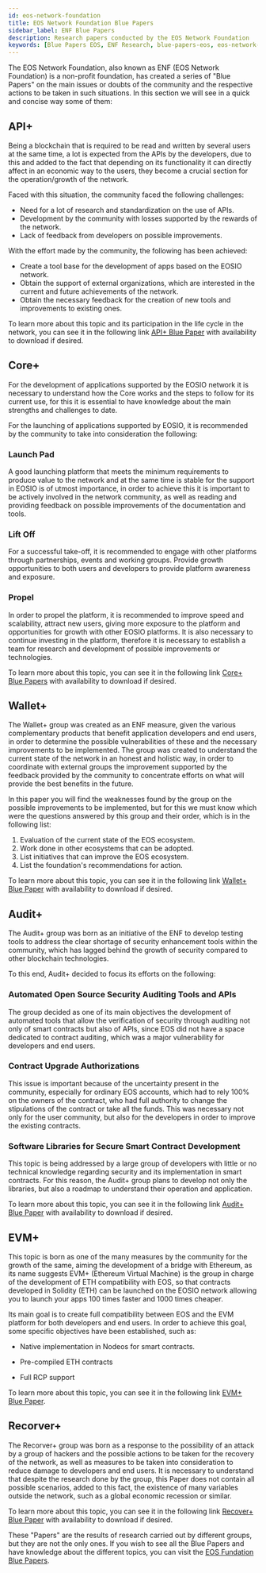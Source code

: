 ```yaml
---
id: eos-network-foundation
title: EOS Network Foundation Blue Papers
sidebar_label: ENF Blue Papers
description: Research papers conducted by the EOS Network Foundation
keywords: [Blue Papers EOS, ENF Research, blue-papers-eos, eos-network-foundation-research]
---
```


The EOS Network Foundation, also known as ENF (EOS Network Foundation) is a non-profit foundation, has created a series of "Blue Papers" on the main issues or doubts of the community and the respective actions to be taken in such situations. In this section we will see in a quick and concise way some of them:

## API+

Being a blockchain that is required to be read and written by several users at the same time, a lot is expected from the APIs by the developers, due to this and added to the fact that depending on its functionality it can directly affect in an economic way to the users, they become a crucial section for the operation/growth of the network.

Faced with this situation, the community faced the following challenges:

- Need for a lot of research and standardization on the use of APIs.
- Development by the community with losses supported by the rewards of the network.
- Lack of feedback from developers on possible improvements.

With the effort made by the community, the following has been achieved:

- Create a tool base for the development of apps based on the EOSIO network.
- Obtain the support of external organizations, which are interested in the current and future achievements of the network.
- Obtain the necessary feedback for the creation of new tools and improvements to existing ones.

To learn more about this topic and its participation in the life cycle in the network, you can see it in the following link [API+ Blue Paper](https://bit.ly/api-plus-english) with availability to download if desired.

## Core+  

For the development of applications supported by the EOSIO network it is necessary to understand how the Core works and the steps to follow for its current use, for this it is essential to have knowledge about the main strengths and challenges to date.

For the launching of applications supported by EOSIO, it is recommended by the community to take into consideration the following:

### Launch Pad

A good launching platform that meets the minimum requirements to produce value to the network and at the same time is stable for the support in EOSIO is of utmost importance, in order to achieve this it is important to be actively involved in the network community, as well as reading and providing feedback on possible improvements of the documentation and tools.

### Lift Off

For a successful take-off, it is recommended to engage with other platforms through partnerships, events and working groups. Provide growth opportunities to both users and developers to provide platform awareness and exposure.

### Propel
In order to propel the platform, it is recommended to improve speed and scalability, attract new users, giving more exposure to the platform and opportunities for growth with other EOSIO platforms. It is also necessary to continue investing in the platform, therefore it is necessary to establish a team for research and development of possible improvements or technologies.

To learn more about this topic, you can see it in the following link [Core+ Blue Papers](https://bit.ly/eos-core-plus) with availability to download if desired.

## Wallet+

The Wallet+ group was created as an ENF measure, given the various complementary products that benefit application developers and end users, in order to determine the possible vulnerabilities of these and the necessary improvements to be implemented. The group was created to understand the current state of the network in an honest and holistic way, in order to coordinate with external groups the improvement supported by the feedback provided by the community to concentrate efforts on what will provide the best benefits in the future.

In this paper you will find the weaknesses found by the group on the possible improvements to be implemented, but for this we must know which were the questions answered by this group and their order, which is in the following list:

1. Evaluation of the current state of the EOS ecosystem.
2. Work done in other ecosystems that can be adopted.
3. List initiatives that can improve the EOS ecosystem.
4. List the foundation's recommendations for action.

To learn more about this topic, you can see it in the following link [Wallet+ Blue Paper](https://bit.ly/wallet-plus-english) with availability to download if desired.

## Audit+

The Audit+ group was born as an initiative of the ENF to develop testing tools to address the clear shortage of security enhancement tools within the community, which has lagged behind the growth of security compared to other blockchain technologies.

To this end, Audit+ decided to focus its efforts on the following:

### Automated Open Source Security Auditing Tools and APIs

The group decided as one of its main objectives the development of automated tools that allow the verification of security through auditing not only of smart contracts but also of APIs, since EOS did not have a space dedicated to contract auditing, which was a major vulnerability for developers and end users.

### Contract Upgrade Authorizations 

This issue is important because of the uncertainty present in the community, especially for ordinary EOS accounts, which had to rely 100% on the owners of the contract, who had full authority to change the stipulations of the contract or take all the funds. This was necessary not only for the user community, but also for the developers in order to improve the existing contracts.

### Software Libraries for Secure Smart Contract Development

This topic is being addressed by a large group of developers with little or no technical knowledge regarding security and its implementation in smart contracts. For this reason, the Audit+ group plans to develop not only the libraries, but also a roadmap to understand their operation and application.

To learn more about this topic, you can see it in the following link [Audit+ Blue Paper](https://drive.google.com/file/d/1hQsN-_4DN5Lj9iDih0N41r8-ZeEpFRlr/view?usp=sharing) with availability to download if desired.

## EVM+

This topic is born as one of the many measures by the community for the growth of the same, aiming the development of a bridge with Ethereum, as its name suggests EVM+ (Ethereum Virtual Machine) is the group in charge of the development of ETH compatibility with EOS, so that contracts developed in Solidity (ETH) can be launched on the EOSIO network allowing you to launch your apps 100 times faster and 1000 times cheaper.

Its main goal is to create full compatibility between EOS and the EVM platform for both developers and end users.
In order to achieve this goal, some specific objectives have been established, such as:

- Native implementation in Nodeos for smart contracts.

- Pre-compiled ETH contracts

- Full RCP support

To learn more about this topic, you can see it in the following link [EVM+ Blue Paper](https://eosnetwork.com/blog/evm-bringing-the-ethereum-virtual-machine-to-eos/).

## Recorver+

The Recorver+ group was born as a response to the possibility of an attack by a group of hackers and the possible actions to be taken for the recovery of the network, as well as measures to be taken into consideration to reduce damage to developers and end users. It is necessary to understand that despite the research done by the group, this Paper does not contain all possible scenarios, added to this fact, the existence of many variables outside the network, such as a global economic recession or similar.

To learn more about this topic, you can see it in the following link [Recover+ Blue Paper](https://eosnetwork.com/wp-content/uploads/2022/06/Recover-Blue-Paper-English.pdf) with availability to download if desired.


These "Papers" are the results of research carried out by different groups, but they are not the only ones. If you wish to see all the Blue Papers and have knowledge about the different topics, you can visit the [EOS Fundation Blue Papers](https://eosnetwork.com/blog/category/eos-blue-papers/).
